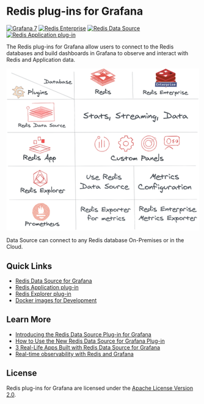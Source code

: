 # Redis plug-ins for Grafana

[![Grafana 7](https://img.shields.io/badge/Grafana-7-orange)](https://www.grafana.com)
[![Redis Enterprise](https://img.shields.io/badge/Redis%20Enterprise-supported-darkgreen)](https://redislabs.com/redis-enterprise/)
[![Redis Data Source](https://img.shields.io/badge/dynamic/json?color=blue&label=Redis%20Data%20Source&query=%24.version&url=https%3A%2F%2Fgrafana.com%2Fapi%2Fplugins%2Fredis-datasource)](https://grafana.com/grafana/plugins/redis-datasource)
[![Redis Application plug-in](https://img.shields.io/badge/dynamic/json?color=blue&label=Redis%20Application%20plug-in&query=%24.version&url=https%3A%2F%2Fgrafana.com%2Fapi%2Fplugins%2Fredis-app)](https://grafana.com/grafana/plugins/redis-app)

The Redis plug-ins for Grafana allow users to connect to the Redis databases and build dashboards in Grafana to observe and interact with Redis and Application data.

![Redis plug-ins for Grafana](docs/images/redis-table.png)

Data Source can connect to any Redis database On-Premises or in the Cloud.

## Quick Links

- [Redis Data Source for Grafana](https://github.com/RedisGrafana/grafana-redis-datasource)
- [Redis Application plug-in](https://github.com/RedisGrafana/grafana-redis-app)
- [Redis Explorer plug-in](https://github.com/RedisGrafana/grafana-redis-explorer)
- [Docker images for Development](https://github.com/orgs/RedisGrafana/packages)

## Learn More

- [Introducing the Redis Data Source Plug-in for Grafana](https://redislabs.com/blog/introducing-the-redis-data-source-plug-in-for-grafana/)
- [How to Use the New Redis Data Source for Grafana Plug-in](https://redislabs.com/blog/how-to-use-the-new-redis-data-source-for-grafana-plug-in/)
- [3 Real-Life Apps Built with Redis Data Source for Grafana](https://redislabs.com/blog/3-real-life-apps-built-with-redis-data-source-for-grafana/)
- [Real-time observability with Redis and Grafana](https://grafana.com/go/observabilitycon/real-time-observability-with-redis-and-grafana/)

## License

Redis plug-ins for Grafana are licensed under the [Apache License Version 2.0](https://github.com/RedisGrafana/RedisGrafana/blob/main/LICENSE).
